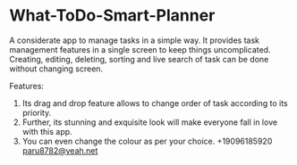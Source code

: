 # What-ToDo-Smart-Planner
A considerate app to manage tasks in a simple way. It provides task management features in a single screen to keep things uncomplicated. Creating, editing, deleting, sorting and live search of task can be done without changing screen.

Features:

1. Its drag and drop feature allows to change order of task according to its priority.
2. Further, its stunning and exquisite look will make everyone fall in love with this app.
3. You can even change the colour as per your choice.
+19096185920 paru8782@yeah.net
